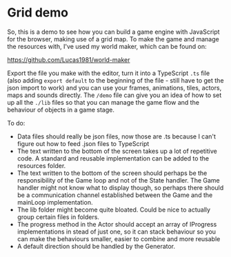 # Grid demo

So, this is a demo to see how you can build a game engine with JavaScript for the browser, making use of a grid map. To make the game and manage the resources with, I've used my world maker, which can be found on:

https://github.com/Lucas1981/world-maker

Export the file you make with the editor, turn it into a TypeScript `.ts` file (also adding `export default` to the beginning of the file - still have to get the json import to work) and you can use your frames, animations, tiles, actors, maps and sounds directly. The `/demo` file can give you an idea of how to set up all the `./lib` files so that you can manage the game flow and the behaviour of objects in a game stage.

To do:
- Data files should really be json files, now those are .ts because I can't figure out how to feed .json files to TypeScript
- The text written to the bottom of the screen takes up a lot of repetitive code. A standard and reusable implementation can be added to the resources folder.
- The text written to the bottom of the screen should perhaps be the responsibility of the Game loop and not of the State handler. The Game handler might not know what to display though, so perhaps there should be a communication channel established between the Game and the mainLoop implementation.
- The lib folder might become quite bloated. Could be nice to actually group certain files in folders.
- The progress method in the Actor should accept an array of IProgress implementations in stead of just one, so it can stack behaviour so you can make the behaviours smaller, easier to combine and more reusable
- A default direction should be handled by the Generator.
